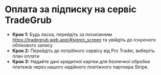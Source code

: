 # **Оплата за підписку на сервіс TradeGrub**

- **Крок 1:** Будь ласка, перейдіть за посиланням https://tradegrub.web.app/#signin_screen та увійдіть до існуючого облікового запису
- **Крок 2:** Перейдіть до потрібного сервісу від Pro Trader, виберіть план оплати
- **Крок 3:** Надайте дані кредитної картки для безпечної обробки платежів через нашого надійного платіжного партнера Stripe.


